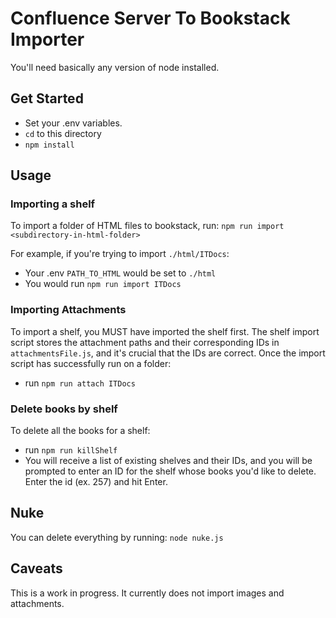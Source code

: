 # Confluence Server To Bookstack Importer

You'll need basically any version of node installed.

## Get Started

- Set your .env variables. 
- `cd` to this directory
- `npm install`

## Usage

### Importing a shelf
To import a folder of HTML files to bookstack, run:
`npm run import <subdirectory-in-html-folder>`

For example, if you're trying to import `./html/ITDocs`:
- Your .env `PATH_TO_HTML` would be set to `./html`
- You would run `npm run import ITDocs`

### Importing Attachments
To import a shelf, you MUST have imported the shelf first. The shelf import script stores the attachment paths and their corresponding IDs in `attachmentsFile.js`, and it's crucial that the IDs are correct. Once the import script has successfully run on a folder:
- run `npm run attach ITDocs`

### Delete books by shelf
To delete all the books for a shelf:
- run `npm run killShelf`
- You will receive a list of existing shelves and their IDs, and you will be prompted to enter an ID for the shelf whose books you'd like to delete. Enter the id (ex. 257) and hit Enter.

## Nuke
You can delete everything by running:
`node nuke.js`

## Caveats
This is a work in progress. It currently does not import images and attachments.
